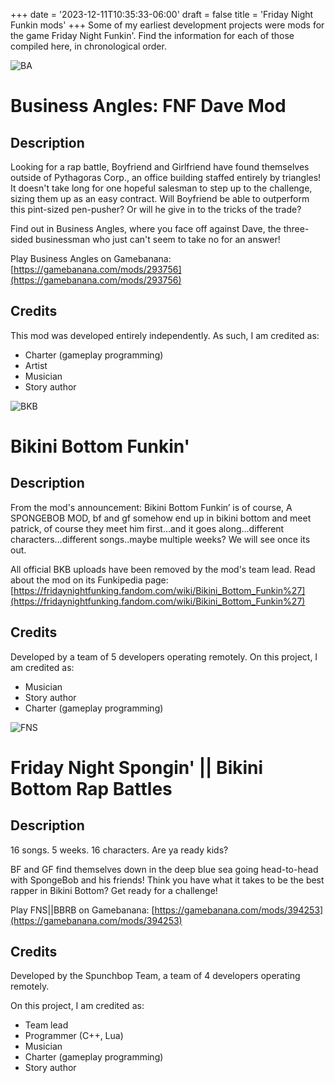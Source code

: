 +++
date = '2023-12-11T10:35:33-06:00'
draft = false
title = 'Friday Night Funkin mods'
+++
Some of my earliest development projects were mods for the game Friday Night Funkin'. Find the information for each of those compiled here, in chronological order.

![BA](/JustinTAlexander-AWebsite/images/BusinessAngles.jpg)
# Business Angles: FNF Dave Mod

## Description
Looking for a rap battle, Boyfriend and Girlfriend have found themselves outside of Pythagoras Corp., an office building staffed entirely by triangles! It doesn't take long for one hopeful salesman to step up to the challenge, sizing them up as an easy contract. Will Boyfriend be able to outperform this pint-sized pen-pusher? Or will he give in to the tricks of the trade? 

Find out in Business Angles, where you face off against Dave, the three-sided businessman who just can't seem to take no for an answer!

Play Business Angles on Gamebanana: [https://gamebanana.com/mods/293756](https://gamebanana.com/mods/293756)

## Credits
This mod was developed entirely independently. As such, I am credited as:
- Charter (gameplay programming)
- Artist
- Musician
- Story author


![BKB](/JustinTAlexander-AWebsite/images/BKB.jpg)
# Bikini Bottom Funkin'

## Description
From the mod's announcement:
Bikini Bottom Funkin’ is of course, A SPONGEBOB MOD, bf and gf somehow end up in bikini bottom and meet patrick, of course they meet him first…and it goes along…different characters…different songs..maybe multiple weeks? We will see once its out.

All official BKB uploads have been removed by the mod's team lead. Read about the mod on its Funkipedia page: [https://fridaynightfunking.fandom.com/wiki/Bikini_Bottom_Funkin%27](https://fridaynightfunking.fandom.com/wiki/Bikini_Bottom_Funkin%27)

## Credits
Developed by a team of 5 developers operating remotely. 
On this project, I am credited as:
- Musician
- Story author
- Charter (gameplay programming)


![FNS](/JustinTAlexander-AWebsite/images/FNS.PNG)
# Friday Night Spongin' || Bikini Bottom Rap Battles

## Description
16 songs.
5 weeks.
16 characters.
Are ya ready kids?

BF and GF find themselves down in the deep blue sea going head-to-head with SpongeBob and his friends! Think you have what it takes to be the best rapper in Bikini Bottom? Get ready for a challenge! 

Play FNS||BBRB on Gamebanana: [https://gamebanana.com/mods/394253](https://gamebanana.com/mods/394253)

## Credits
Developed by the Spunchbop Team, a team of 4 developers operating remotely.

On this project, I am credited as:
- Team lead
- Programmer (C++, Lua)
- Musician
- Charter (gameplay programming)
- Story author
